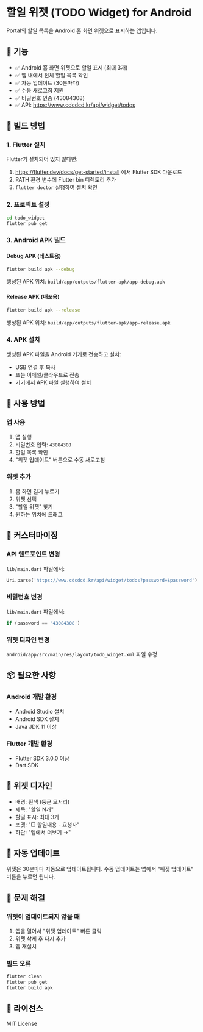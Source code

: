 # 할일 위젯 (TODO Widget) for Android

Portal의 할일 목록을 Android 홈 화면 위젯으로 표시하는 앱입니다.

## 📱 기능

- ✅ Android 홈 화면 위젯으로 할일 표시 (최대 3개)
- ✅ 앱 내에서 전체 할일 목록 확인
- ✅ 자동 업데이트 (30분마다)
- ✅ 수동 새로고침 지원
- ✅ 비밀번호 인증 (43084308)
- ✅ API: https://www.cdcdcd.kr/api/widget/todos

## 🚀 빌드 방법

### 1. Flutter 설치

Flutter가 설치되어 있지 않다면:
1. https://flutter.dev/docs/get-started/install 에서 Flutter SDK 다운로드
2. PATH 환경 변수에 Flutter bin 디렉토리 추가
3. `flutter doctor` 실행하여 설치 확인

### 2. 프로젝트 설정

```bash
cd todo_widget
flutter pub get
```

### 3. Android APK 빌드

#### Debug APK (테스트용)
```bash
flutter build apk --debug
```
생성된 APK 위치: `build/app/outputs/flutter-apk/app-debug.apk`

#### Release APK (배포용)
```bash
flutter build apk --release
```
생성된 APK 위치: `build/app/outputs/flutter-apk/app-release.apk`

### 4. APK 설치

생성된 APK 파일을 Android 기기로 전송하고 설치:
- USB 연결 후 복사
- 또는 이메일/클라우드로 전송
- 기기에서 APK 파일 실행하여 설치

## 📲 사용 방법

### 앱 사용
1. 앱 실행
2. 비밀번호 입력: `43084308`
3. 할일 목록 확인
4. "위젯 업데이트" 버튼으로 수동 새로고침

### 위젯 추가
1. 홈 화면 길게 누르기
2. 위젯 선택
3. "할일 위젯" 찾기
4. 원하는 위치에 드래그

## 🔧 커스터마이징

### API 엔드포인트 변경
`lib/main.dart` 파일에서:
```dart
Uri.parse('https://www.cdcdcd.kr/api/widget/todos?password=$password')
```

### 비밀번호 변경
`lib/main.dart` 파일에서:
```dart
if (password == '43084308')
```

### 위젯 디자인 변경
`android/app/src/main/res/layout/todo_widget.xml` 파일 수정

## 📦 필요한 사항

### Android 개발 환경
- Android Studio 설치
- Android SDK 설치
- Java JDK 11 이상

### Flutter 개발 환경
- Flutter SDK 3.0.0 이상
- Dart SDK

## 🎨 위젯 디자인

- 배경: 흰색 (둥근 모서리)
- 제목: "할일 N개"
- 할일 표시: 최대 3개
- 포맷: "□ 할일내용 - 요청자"
- 하단: "앱에서 더보기 →"

## 🔄 자동 업데이트

위젯은 30분마다 자동으로 업데이트됩니다.
수동 업데이트는 앱에서 "위젯 업데이트" 버튼을 누르면 됩니다.

## 🐛 문제 해결

### 위젯이 업데이트되지 않을 때
1. 앱을 열어서 "위젯 업데이트" 버튼 클릭
2. 위젯 삭제 후 다시 추가
3. 앱 재설치

### 빌드 오류
```bash
flutter clean
flutter pub get
flutter build apk
```

## 📝 라이선스

MIT License






